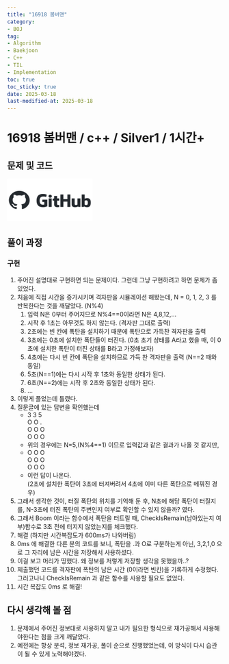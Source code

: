```yaml
---
title: "16918 봄버맨"
category:
- BOJ
tag:
- Algorithm
- Baekjoon
- C++
- TIL
- Implementation
toc: true
toc_sticky: true
date: 2025-03-18
last-modified-at: 2025-03-18
---
```


#   16918 봄버맨 / c++ / Silver1 / 1시간+

## 문제 및 코드   
[<img src="https://github.com/Sho1007/sho1007.github.io/blob/main/assets/images/github-logo-vector.png?raw=true" width="200" height="100"/>](https://github.com/Sho1007/Algorithm/tree/main/%EB%B0%B1%EC%A4%80/Silver/16918.%E2%80%85%EB%B4%84%EB%B2%84%EB%A7%A8)

## 풀이 과정
### 구현
1. 주어진 설명대로 구현하면 되는 문제이다. 그런데 그냥 구현하려고 하면 문제가 좀 있었다.
2. 처음에 직접 시간을 증가시키며 격자판을 시뮬레이션 해봤는데, N = 0, 1, 2, 3 를 반복한다는 것을 깨달았다. (N%4)
    1. 입력 N은 0부터 주어지므로 N%4==0이라면 N은 4,8,12,...
    2. 시작 후 1초는 아무것도 하지 않는다. (격자판 그대로 출력)
    3. 2초에는 빈 칸에 폭탄을 설치하기 때문에 폭탄으로 가득찬 격자판을 출력
    4. 3초에는 0초에 설치한 폭탄들이 터진다. (0초 초기 상태를 A라고 했을 때, 이 0초에 설치한 폭탄이 터진 상태를 B라고 가정해보자)
    5. 4초에는 다시 빈 칸에 폭탄을 설치하므로 가득 찬 격자판을 출력 (N==2 때와 동일)
    6. 5초(N==1)에는 다시 시작 후 1초와 동일한 상태가 된다.
    7. 6초(N==2)에는 시작 후 2초와 동일한 상태가 된다.
    8. ...
3. 이렇게 풀었는데 틀렸다.
4. 질문글에 있는 답변을 확인했는데
    * 3 3 5  
        O   O   .  
        O   O   O  
        O   O   O  
    * 위의 경우에는 N=5,(N%4==1) 이므로 입력값과 같은 결과가 나올 것 같지만,   
    *   O   O   O  
        O   O   O  
        O   O   O
    * 이런 답이 나온다.   
    (2초에 설치한 폭탄이 3초에 터져버려서 4초에 이미 다른 폭탄으로 메꿔진 경우)
5. 그래서 생각한 것이, 터질 폭탄의 위치를 기억해 둔 후, N초에 해당 폭탄이 터질지를, N-3초에 터진 폭탄의 주변인지 여부로 확인할 수 있지 않을까? 였다.
6. 그래서 Boom 이라는 함수에서 폭탄을 터트릴 때, CheckIsRemain(남아있는지 여부)함수로 3초 전에 터지지 않았는지를 체크했다.
7. 해결 (하지만 시간복잡도가 600ms가 나와버림)
8. 0ms 에 해결한 다른 분의 코드를 보니, 폭탄을 .과 O로 구분하는게 아닌, 3,2,1,0 으로 그 자리에 남은 시간을 저장해서 사용하셨다.
9. 이걸 보고 머리가 띵했다. 왜 정보를 저렇게 저장할 생각을 못했을까..?
10. 제출했던 코드를 격자판에 폭탄의 남은 시간 (0이라면 빈칸)을 기록하게 수정했다. 그러고나니 CheckIsRemain 과 같은 함수를 사용할 필요도 없었다.
11. 시간 복잡도 0ms 로 해결!
## 다시 생각해 볼 점
1. 문제에서 주어진 정보대로 사용하지 말고 내가 필요한 형식으로 재가공해서 사용해야한다는 점을 크게 깨달았다.
2. 예전에는 항상 분석, 정보 재가공, 풀이 순으로 진행했었는데, 이 방식이 다시 습관이 될 수 있게 노력해야겠다.